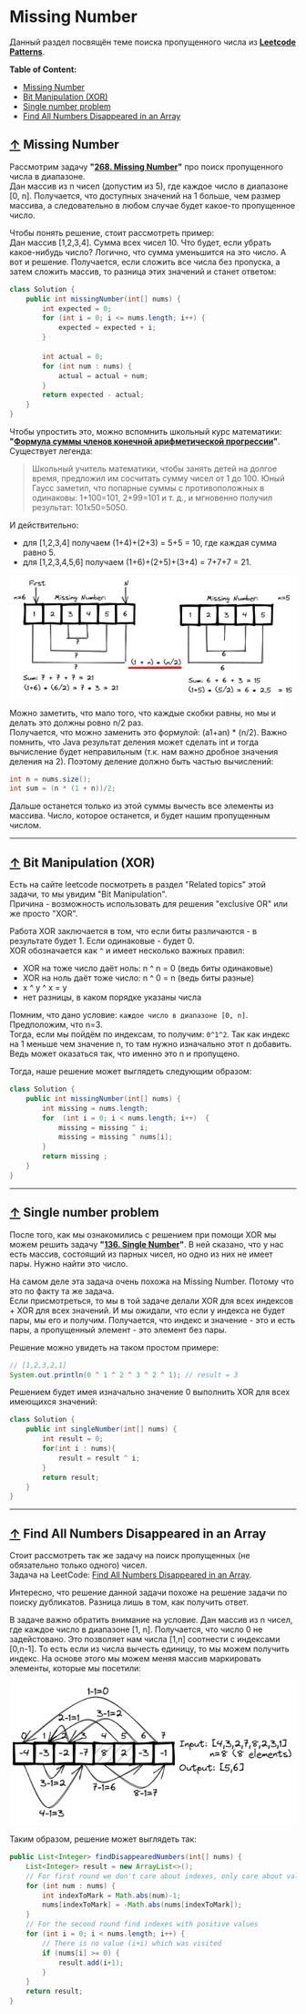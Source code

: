 # <a id="home"></a> Missing Number

Данный раздел посвящён теме поиска пропущенного числа из **[Leetcode Patterns](https://seanprashad.com/leetcode-patterns/)**.

**Table of Content:**
- [Missing Number](#missing)
- [Bit Manipulation (XOR)](#bit)
- [Single number problem](#single)
- [Find All Numbers Disappeared in an Array](#all)


## [↑](#home) <a id="missing"></a> Missing Number
Рассмотрим задачу **"[268. Missing Number](https://leetcode.com/problems/missing-number/)"** про поиск пропущенного числа в диапазоне.\
Дан массив из n чисел (допустим из 5), где каждое число в диапазоне [0, n]. Получается, что доступных значений на 1 больше, чем размер массива, а следовательно в любом случае будет какое-то пропущенное число.

Чтобы понять решение, стоит рассмотреть пример:\
Дан массив [1,2,3,4]. Сумма всех чисел 10. Что будет, если убрать какое-нибудь число? Логично, что сумма уменьшится на это число. А вот и решение. Получается, если сложить все числа без пропуска, а затем сложить массив, то разница этих значений и станет ответом:
```java
class Solution {
    public int missingNumber(int[] nums) {
        int expected = 0;
        for (int i = 0; i <= nums.length; i++) {
            expected = expected + i;
        }
        
        int actual = 0;
        for (int num : nums) {
            actual = actual + num;
        }
        return expected - actual; 
    }
}
```

Чтобы упростить это, можно вспомнить школьный курс математики: **"[Формула суммы членов конечной арифметической прогрессии](https://interneturok.ru/lesson/algebra/9-klass/progressii/formula-summy-chlenov-konechnoy-arifmeticheskoy-progressii)"**. Существует легенда:
> Школьный учитель математики, чтобы занять детей на долгое время, предложил им сосчитать сумму чисел от 1 до 100. Юный Гаусс заметил, что попарные суммы с противоположных в одинаковы: 1+100=101, 2+99=101 и т. д., и мгновенно получил результат: 101x50=5050.

И действительно:
- для [1,2,3,4] получаем (1+4)+(2+3) = 5+5 = 10, где каждая сумма равно 5.
- для [1,2,3,4,5,6] получаем (1+6)+(2+5)+(3+4) = 7+7+7 = 21.

![](../img/MissingNumber.png)

Можно заметить, что мало того, что каждые скобки равны, но мы и делать это должны ровно n/2 раз.\
Получается, что можно заменить это формулой: (a1+an) * (n/2). Важно помнить, что Java результат деления может сделать int и тогда вычисление будет неправильным (т.к. нам важно дробное значения деления на 2). Поэтому деление должно быть частью вычислений:
```java
int n = nums.size();
int sum = (n * (1 + n))/2;
```
Дальше останется только из этой суммы вычесть все элементы из массива. Число, которое останется, и будет нашим пропущенным числом.

----

## [↑](#home) <a id="bit"></a> Bit Manipulation (XOR)
Есть на сайте leetcode посмотреть в раздел "Related topics" этой задачи, то мы увидим "Bit Manipulation".\
Причина - возможность использовать для решения "exclusive OR" или же просто "XOR".

Работа XOR заключается в том, что если биты различаются - в результате будет 1. Если одинаковые - будет 0.\
XOR обозначается как ``^`` и имеет несколько важных правил:
- XOR на тоже число даёт ноль: n ^ n = 0 (ведь биты одинаковые)
- XOR на ноль даёт тоже число: n ^ 0 = n (ведь биты разные)
- x ^ y ^ x = y
- нет разницы, в каком порядке указаны числа

Помним, что дано условие: ``каждое число в диапазоне [0, n]``.\
Предположим, что n=3.\
Тогда, если мы пойдём по индексам, то получим: ``0^1^2``. Так как индекс на 1 меньше чем значение n, то там нужно изначально этот n добавить. Ведь может оказаться так, что именно это n и пропущено.

Тогда, наше решение может выглядеть следующим образом:
```java
class Solution {
    public int missingNumber(int[] nums) {
        int missing = nums.length; 
        for  (int i = 0; i < nums.length; i++)  { 
            missing = missing ^ i;
            missing = missing ^ nums[i];
        } 
        return missing ; 
    }
}
```

----

## [↑](#home) <a id="single"></a> Single number problem
После того, как мы ознакомились c решением при помощи XOR мы можем решить задачу **"[136. Single Number](https://leetcode.com/problems/single-number/)"**. В ней сказано, что у нас есть массив, состоящий из парных чисел, но одно из них не имеет пары. Нужно найти это число.

На самом деле эта задача очень похожа на Missing Number. Потому что это по факту та же задача.\
Если присмотреться, то мы в той задаче делали XOR для всех индексов + XOR для всех значений. И мы ожидали, что если у индекса не будет пары, мы его и получим. Получается, что индекс и значение - это и есть пары, а пропущенный элемент - это элемент без пары. 

Решение можно увидеть на таком простом примере:
```java
// [1,2,3,2,1]
System.out.println(0 ^ 1 ^ 2 ^ 3 ^ 2 ^ 1); // result = 3
```

Решением будет имея изначально значение 0 выполнить XOR для всех имеющихся значений:
```java
class Solution {
    public int singleNumber(int[] nums) {
        int result = 0;
        for(int i : nums){
            result = result ^ i;
        }
        return result;
    }
}
```

----

## [↑](#home) <a id="all"></a> Find All Numbers Disappeared in an Array
Стоит рассмотреть так же задачу на поиск пропущенных (не обязательно только одного) чисел.\
Задача на LeetCode: [Find All Numbers Disappeared in an Array](https://leetcode.com/problems/find-all-numbers-disappeared-in-an-array/).

Интересно, что решение данной задачи похоже на решение задачи по поиску дубликатов. Разница лишь в том, как получить ответ.

В задаче важно обратить внимание на условие. Дан массив из n чисел, где каждое число в диапазоне [1, n]. Получается, что число 0 не задейстовано. Это позволяет нам числа [1,n] соотнести с индексами [0,n-1]. То есть если из числа вычесть единицу, то мы можем получить индекс. На основе этого мы можем меняя массив маркировать элементы, которые мы посетили:

![](../img/Missing.png)

Таким образом, решение может выглядеть так:
```java
public List<Integer> findDisappearedNumbers(int[] nums) {
    List<Integer> result = new ArrayList<>();
    // For first round we don't care about indexes, only care about values
    for (int num : nums) {
        int indexToMark = Math.abs(num)-1;
        nums[indexToMark] = -Math.abs(nums[indexToMark]);
    }
    // For the second round find indexes with positive values
    for (int i = 0; i < nums.length; i++) {
        // There is no value (i+i) which was visited
        if (nums[i] >= 0) {
            result.add(i+1);
        }
    }
    return result;
}
```